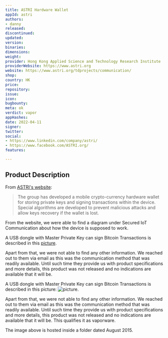 ```yaml
---
title: ASTRI Hardware Wallet
appId: astri
authors:
- danny
released: 
discontinued: 
updated: 
version: 
binaries: 
dimensions: 
weight: 
provider: Hong Kong Applied Science and Technology Research Institute
providerWebsite: https://www.astri.org
website: https://www.astri.org/tdprojects/communication/
shop: 
country: HK
price: 
repository: 
issue: 
icon: 
bugbounty: 
meta: ok
verdict: vapor
appHashes: 
date: 2022-04-11
signer: 
twitter: 
social:
- https://www.linkedin.com/company/astri/
- https://www.facebook.com/ASTRI.org/
features: 

---
```


## Product Description 

From [ASTRI's website](https://www.astri.org/tdprojects/communication/):

> The group has developed a mobile crypto-currency hardware wallet for storing private keys and signing transactions within the device. Special algorithms are developed to prevent malicious attacks and allow keys recovery if the wallet is lost.

From the website, we were able to find a diagram under Secured IoT Communication about how the device is supposed to work. 

A USB dongle with Master Private Key can sign Bitcoin Transactions is described in this [picture](https://www.astri.org/wp-content/uploads/2015/08/icdd-communication-iot.png).

Apart from that, we were not able to find any other information. We reached out to them via email as this was the communication method that was readily available. Until such time they provide us with product specifications and more details, this product was not released and no indications are available that it will be. 

A USB dongle with Master Private Key can sign Bitcoin Transactions is described in this picture: ![picture](https://www.astri.org/wp-content/uploads/2015/08/icdd-communication-iot.png).

Apart from that, we were not able to find any other information. We reached out to them via email as this was the communication method that was readily available. Until such time they provide us with product specifications and more details, this product was not released and no indications are available that it will be. This qualifies it as vaporware.

The image above is hosted inside a folder dated August 2015.

